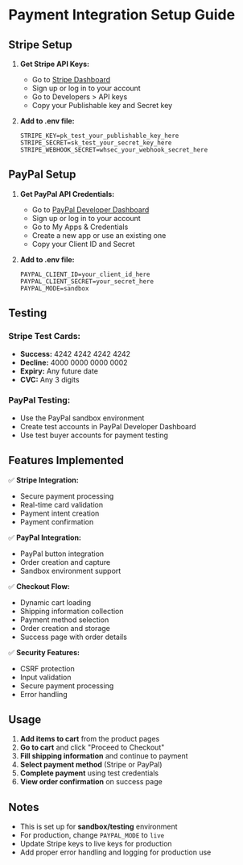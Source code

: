 # Payment Integration Setup Guide

## Stripe Setup

1. **Get Stripe API Keys:**
   - Go to [Stripe Dashboard](https://dashboard.stripe.com/)
   - Sign up or log in to your account
   - Go to Developers > API keys
   - Copy your Publishable key and Secret key

2. **Add to .env file:**
   ```
   STRIPE_KEY=pk_test_your_publishable_key_here
   STRIPE_SECRET=sk_test_your_secret_key_here
   STRIPE_WEBHOOK_SECRET=whsec_your_webhook_secret_here
   ```

## PayPal Setup

1. **Get PayPal API Credentials:**
   - Go to [PayPal Developer Dashboard](https://developer.paypal.com/)
   - Sign up or log in to your account
   - Go to My Apps & Credentials
   - Create a new app or use an existing one
   - Copy your Client ID and Secret

2. **Add to .env file:**
   ```
   PAYPAL_CLIENT_ID=your_client_id_here
   PAYPAL_CLIENT_SECRET=your_secret_here
   PAYPAL_MODE=sandbox
   ```

## Testing

### Stripe Test Cards:
- **Success:** 4242 4242 4242 4242
- **Decline:** 4000 0000 0000 0002
- **Expiry:** Any future date
- **CVC:** Any 3 digits

### PayPal Testing:
- Use the PayPal sandbox environment
- Create test accounts in PayPal Developer Dashboard
- Use test buyer accounts for payment testing

## Features Implemented

✅ **Stripe Integration:**
- Secure payment processing
- Real-time card validation
- Payment intent creation
- Payment confirmation

✅ **PayPal Integration:**
- PayPal button integration
- Order creation and capture
- Sandbox environment support

✅ **Checkout Flow:**
- Dynamic cart loading
- Shipping information collection
- Payment method selection
- Order creation and storage
- Success page with order details

✅ **Security Features:**
- CSRF protection
- Input validation
- Secure payment processing
- Error handling

## Usage

1. **Add items to cart** from the product pages
2. **Go to cart** and click "Proceed to Checkout"
3. **Fill shipping information** and continue to payment
4. **Select payment method** (Stripe or PayPal)
5. **Complete payment** using test credentials
6. **View order confirmation** on success page

## Notes

- This is set up for **sandbox/testing** environment
- For production, change `PAYPAL_MODE` to `live`
- Update Stripe keys to live keys for production
- Add proper error handling and logging for production use 